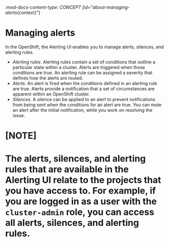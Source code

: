 :_mod-docs-content-type: CONCEPT
[id="about-managing-alerts_{context}"]
# Managing alerts

In the OpenShift, the Alerting UI enables you to manage alerts, silences, and alerting rules.

* *Alerting rules*. Alerting rules contain a set of conditions that outline a particular state within a cluster. Alerts are triggered when those conditions are true. An alerting rule can be assigned a severity that defines how the alerts are routed.
* *Alerts*. An alert is fired when the conditions defined in an alerting rule are true. Alerts provide a notification that a set of circumstances are apparent within an OpenShift cluster.
* *Silences*. A silence can be applied to an alert to prevent notifications from being sent when the conditions for an alert are true. You can mute an alert after the initial notification, while you work on resolving the issue.

[NOTE]
====
The alerts, silences, and alerting rules that are available in the Alerting UI relate to the projects that you have access to. For example, if you are logged in as a user with the `cluster-admin` role, you can access all alerts, silences, and alerting rules.
====
